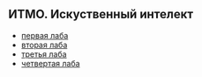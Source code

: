 ## ИТМО. Искуственный интелект 
- [первая лаба](https://github.com/trafalgande/ITMO_AI_2020/tree/main/1)
- [вторая лаба](https://github.com/trafalgande/ITMO_AI_2020/tree/main/2)
- [третья лаба](https://github.com/trafalgande/ITMO_AI_2020/tree/main/3)
- [четвертая лаба](https://github.com/trafalgande/ITMO_AI_2020/tree/main/4)
